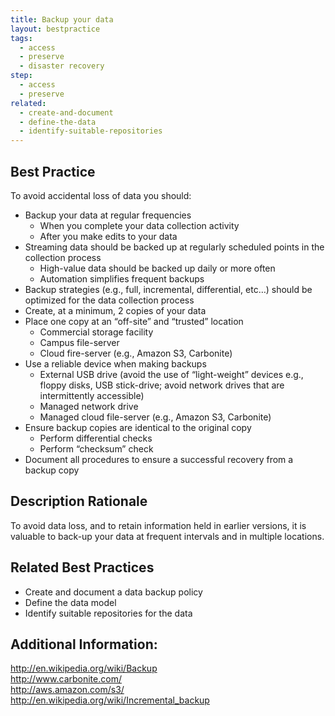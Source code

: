 ```yaml
---
title: Backup your data
layout: bestpractice
tags:
  - access
  - preserve
  - disaster recovery
step:
  - access
  - preserve
related:
  - create-and-document
  - define-the-data
  - identify-suitable-repositories
---
```



## Best Practice
To avoid accidental loss of data you should:

- Backup your data at regular frequencies
  - When you complete your data collection activity
  - After you make edits to your data
- Streaming data should be backed up at regularly scheduled points in the collection process
  - High-value data should be backed up daily or more often
  - Automation simplifies frequent backups
- Backup strategies (e.g., full, incremental, differential, etc…) should be optimized for the data collection process
- Create, at a minimum, 2 copies of your data
- Place one copy at an “off-site” and “trusted” location
  - Commercial storage facility
  - Campus file-server
  - Cloud fire-server (e.g., Amazon S3, Carbonite)
- Use a reliable device when making backups
  - External USB drive (avoid the use of “light-weight” devices e.g., floppy disks, USB stick-drive; avoid network drives that are intermittently accessible)
  - Managed network drive
  - Managed cloud file-server (e.g., Amazon S3, Carbonite)
- Ensure backup copies are identical to the original copy
  - Perform differential checks
  - Perform “checksum” check
- Document all procedures to ensure a successful recovery from a backup copy

## Description Rationale

To avoid data loss, and to retain information held in earlier versions, it is valuable to back-up your data at frequent intervals and in multiple locations.

## Related Best Practices
- Create and document a data backup policy
- Define the data model
- Identify suitable repositories for the data

## Additional Information: 
http://en.wikipedia.org/wiki/Backup  
http://www.carbonite.com/  
http://aws.amazon.com/s3/  
http://en.wikipedia.org/wiki/Incremental_backup  
